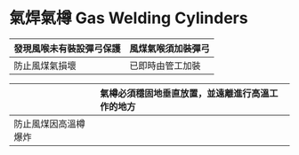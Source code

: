 # 氣焊氣樽 Gas Welding Cylinders

| 發現風喉未有裝設彈弓保護 | 風煤氣喉須加裝彈弓 |
| :--- | :--- |
| 防止風煤氣損壞 | 已即時由管工加裝 |

|  | 氣樽必須穩固地垂直放置，並遠離進行高溫工作的地方 |
| :--- | :--- |
| 防止風煤因高溫樽爆炸 |  |



